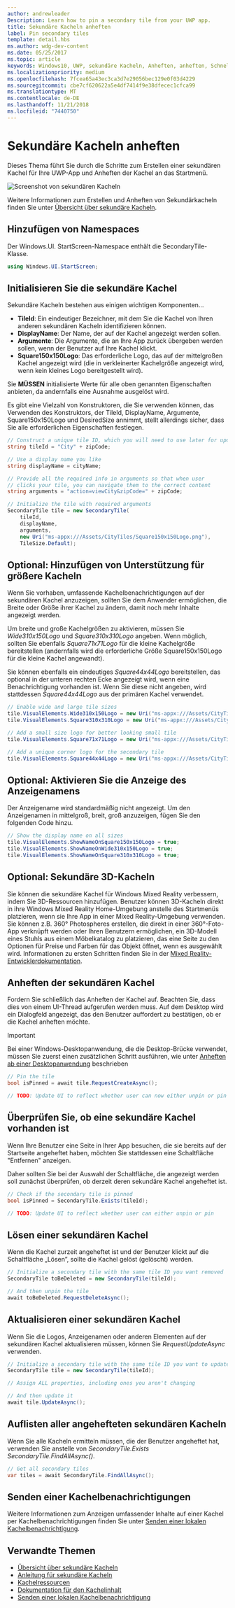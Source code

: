 ```yaml
---
author: andrewleader
Description: Learn how to pin a secondary tile from your UWP app.
title: Sekundäre Kacheln anheften
label: Pin secondary tiles
template: detail.hbs
ms.author: wdg-dev-content
ms.date: 05/25/2017
ms.topic: article
keywords: Windows10, UWP, sekundäre Kacheln, Anheften, anheften, Schnellstart, Codebeispiel, Beispiel, Sekundärkachel
ms.localizationpriority: medium
ms.openlocfilehash: 7fcea65a43ec3ca3d7e29056bec129e0f03d4229
ms.sourcegitcommit: cbe7cf620622a5e4df7414f9e38dfecec1cfca99
ms.translationtype: MT
ms.contentlocale: de-DE
ms.lasthandoff: 11/21/2018
ms.locfileid: "7440750"
---
```

# <a name="pin-secondary-tiles"></a>Sekundäre Kacheln anheften


Dieses Thema führt Sie durch die Schritte zum Erstellen einer sekundären Kachel für Ihre UWP-App und Anheften der Kachel an das Startmenü.

![Screenshot von sekundären Kacheln](images/secondarytiles.png)

Weitere Informationen zum Erstellen und Anheften von Sekundärkacheln finden Sie unter [Übersicht über sekundäre Kacheln](secondary-tiles.md).


## <a name="add-namespace"></a>Hinzufügen von Namespaces

Der Windows.UI. StartScreen-Namespace enthält die SecondaryTile-Klasse.

```csharp
using Windows.UI.StartScreen;
```


## <a name="initialize-the-secondary-tile"></a>Initialisieren Sie die sekundäre Kachel

Sekundäre Kacheln bestehen aus einigen wichtigen Komponenten...

* **TileId**: Ein eindeutiger Bezeichner, mit dem Sie die Kachel von Ihren anderen sekundären Kacheln identifizieren können.
* **DisplayName**: Der Name, der auf der Kachel angezeigt werden sollen.
* **Argumente**: Die Argumente, die an Ihre App zurück übergeben werden sollen, wenn der Benutzer auf Ihre Kachel klickt.
* **Square150x150Logo**: Das erforderliche Logo, das auf der mittelgroßen Kachel angezeigt wird (die in verkleinerter Kachelgröße angezeigt wird, wenn kein kleines Logo bereitgestellt wird).

Sie **MÜSSEN** initialisierte Werte für alle oben genannten Eigenschaften anbieten, da andernfalls eine Ausnahme ausgelöst wird.

Es gibt eine Vielzahl von Konstruktoren, die Sie verwenden können, das Verwenden des Konstruktors, der TileId, DisplayName, Argumente, Square150x150Logo und DesiredSize annimmt, stellt allerdings sicher, dass Sie alle erforderlichen Eigenschaften festlegen.

```csharp
// Construct a unique tile ID, which you will need to use later for updating the tile
string tileId = "City" + zipCode;

// Use a display name you like
string displayName = cityName;

// Provide all the required info in arguments so that when user
// clicks your tile, you can navigate them to the correct content
string arguments = "action=viewCity&zipCode=" + zipCode;

// Initialize the tile with required arguments
SecondaryTile tile = new SecondaryTile(
    tileId,
    displayName,
    arguments,
    new Uri("ms-appx:///Assets/CityTiles/Square150x150Logo.png"),
    TileSize.Default);
```


## <a name="optional-add-support-for-larger-tile-sizes"></a>Optional: Hinzufügen von Unterstützung für größere Kacheln

Wenn Sie vorhaben, umfassende Kachelbenachrichtigungen auf der sekundären Kachel anzuzeigen, sollten Sie dem Anwender ermöglichen, die Breite oder Größe ihrer Kachel zu ändern, damit noch mehr Inhalte angezeigt werden.

Um breite und große Kachelgrößen zu aktivieren, müssen Sie *Wide310x150Logo* und *Square310x310Logo* angeben. Wenn möglich, sollten Sie ebenfalls *Square71x71Logo* für die kleine Kachelgröße bereitstellen (andernfalls wird die erforderliche Größe Square150x150Logo für die kleine Kachel angewandt).

Sie können ebenfalls ein eindeutiges *Square44x44Logo* bereitstellen, das optional in der unteren rechten Ecke angezeigt wird, wenn eine Benachrichtigung vorhanden ist. Wenn Sie diese nicht angeben, wird stattdessen *Square44x44Logo* aus der primären Kachel verwendet.

```csharp
// Enable wide and large tile sizes
tile.VisualElements.Wide310x150Logo = new Uri("ms-appx:///Assets/CityTiles/Wide310x150Logo.png");
tile.VisualElements.Square310x310Logo = new Uri("ms-appx:///Assets/CityTiles/Square310x310Logo.png");

// Add a small size logo for better looking small tile
tile.VisualElements.Square71x71Logo = new Uri("ms-appx:///Assets/CityTiles/Square71x71Logo.png");

// Add a unique corner logo for the secondary tile
tile.VisualElements.Square44x44Logo = new Uri("ms-appx:///Assets/CityTiles/Square44x44Logo.png");
```


## <a name="optional-enable-showing-the-display-name"></a>Optional: Aktivieren Sie die Anzeige des Anzeigenamens

Der Anzeigename wird standardmäßig nicht angezeigt. Um den Anzeigenamen in mittelgroß, breit, groß anzuzeigen, fügen Sie den folgenden Code hinzu.

```csharp
// Show the display name on all sizes
tile.VisualElements.ShowNameOnSquare150x150Logo = true;
tile.VisualElements.ShowNameOnWide310x150Logo = true;
tile.VisualElements.ShowNameOnSquare310x310Logo = true;
```


## <a name="optional-3d-secondary-tiles"></a>Optional: Sekundäre 3D-Kacheln
Sie können die sekundäre Kachel für Windows Mixed Reality verbessern, indem Sie 3D-Ressourcen hinzufügen. Benutzer können 3D-Kacheln direkt in ihre Windows Mixed Reality Home-Umgebung anstelle des Startmenüs platzieren, wenn sie Ihre App in einer Mixed Reality-Umgebung verwenden. Sie können z.B. 360° Photospheres erstellen, die direkt in einer 360°-Foto-App verknüpft werden oder Ihren Benutzern ermöglichen, ein 3D-Modell eines Stuhls aus einem Möbelkatalog zu platzieren, das eine Seite zu den Optionen für Preise und Farben für das Objekt öffnet, wenn es ausgewählt wird. Informationen zu ersten Schritten finden Sie in der [Mixed Reality-Entwicklerdokumentation](https://developer.microsoft.com/windows/mixed-reality/implementing_3d_deep_links_for_your_app_in_the_windows_mixed_reality_home).



## <a name="pin-the-secondary-tile"></a>Anheften der sekundären Kachel

Fordern Sie schließlich das Anheften der Kachel auf. Beachten Sie, dass dies von einem UI-Thread aufgerufen werden muss. Auf dem Desktop wird ein Dialogfeld angezeigt, das den Benutzer auffordert zu bestätigen, ob er die Kachel anheften möchte.

> [!IMPORTANT]
> Bei einer Windows-Desktopanwendung, die die Desktop-Brücke verwendet, müssen Sie zuerst einen zusätzlichen Schritt ausführen, wie unter [Anheften ab einer Desktopanwendung](secondary-tiles-desktop-pinning.md) beschrieben

```csharp
// Pin the tile
bool isPinned = await tile.RequestCreateAsync();

// TODO: Update UI to reflect whether user can now either unpin or pin
```


## <a name="check-if-a-secondary-tile-exists"></a>Überprüfen Sie, ob eine sekundäre Kachel vorhanden ist

Wenn Ihre Benutzer eine Seite in Ihrer App besuchen, die sie bereits auf der Startseite angeheftet haben, möchten Sie stattdessen eine Schaltfläche "Entfernen" anzeigen.

Daher sollten Sie bei der Auswahl der Schaltfläche, die angezeigt werden soll zunächst überprüfen, ob derzeit deren sekundäre Kachel angeheftet ist.

```csharp
// Check if the secondary tile is pinned
bool isPinned = SecondaryTile.Exists(tileId);

// TODO: Update UI to reflect whether user can either unpin or pin
```


## <a name="unpinning-a-secondary-tile"></a>Lösen einer sekundären Kachel

Wenn die Kachel zurzeit angeheftet ist und der Benutzer klickt auf die Schaltfläche „Lösen”, sollte die Kachel gelöst (gelöscht) werden.

```csharp
// Initialize a secondary tile with the same tile ID you want removed
SecondaryTile toBeDeleted = new SecondaryTile(tileId);

// And then unpin the tile
await toBeDeleted.RequestDeleteAsync();
```


## <a name="updating-a-secondary-tile"></a>Aktualisieren einer sekundären Kachel

Wenn Sie die Logos, Anzeigenamen oder anderen Elementen auf der sekundären Kachel aktualisieren müssen, können Sie *RequestUpdateAsync* verwenden.

```csharp
// Initialize a secondary tile with the same tile ID you want to update
SecondaryTile tile = new SecondaryTile(tileId);

// Assign ALL properties, including ones you aren't changing

// And then update it
await tile.UpdateAsync();
```


## <a name="enumerating-all-pinned-secondary-tiles"></a>Auflisten aller angehefteten sekundären Kacheln

Wenn Sie alle Kacheln ermitteln müssen, die der Benutzer angeheftet hat, verwenden Sie anstelle von *SecondaryTile.Exists* *SecondaryTile.FindAllAsync()*.

```csharp
// Get all secondary tiles
var tiles = await SecondaryTile.FindAllAsync();
```


## <a name="send-a-tile-notification"></a>Senden einer Kachelbenachrichtigungen

Weitere Informationen zum Anzeigen umfassender Inhalte auf einer Kachel per Kachelbenachrichtigungen finden Sie unter [Senden einer lokalen Kachelbenachrichtigung](sending-a-local-tile-notification.md).


## <a name="related"></a>Verwandte Themen

* [Übersicht über sekundäre Kacheln](secondary-tiles.md)
* [Anleitung für sekundäre Kacheln](secondary-tiles-guidance.md)
* [Kachelressourcen](app-assets.md)
* [Dokumentation für den Kachelinhalt](create-adaptive-tiles.md)
* [Senden einer lokalen Kachelbenachrichtigung](sending-a-local-tile-notification.md)
